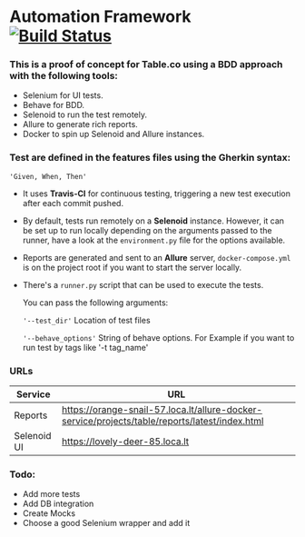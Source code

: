 # Automation Framework [![Build Status](https://travis-ci.com/ortsevlised/python_behave_tests.svg?token=x5Quo4yeKYWSC7Yayepw&branch=main)](https://travis-ci.com/github/ortsevlised/python_behave_tests/)

### This is a proof of concept for Table.co using a BDD approach with the following tools:

- Selenium for UI tests.
- Behave for BDD.
- Selenoid to run the test remotely.
- Allure to generate rich reports.
- Docker to spin up Selenoid and Allure instances.

### Test are defined in the features files using the Gherkin syntax:

`'Given, When, Then'`

- It uses **Travis-CI** for continuous testing, triggering a new test execution after each commit pushed.


- By default, tests run remotely on a **Selenoid** instance. However, it can be set up to run locally depending on the
  arguments passed to the runner, have a look at the `environment.py` file for the options available.


- Reports are generated and sent to an **Allure** server, `docker-compose.yml` is on the project root if you want to
  start the server locally.


- There's a `runner.py` script that can be used to execute the tests.

  You can pass the following arguments:

  `'--test_dir'` Location of test files

  `'--behave_options'` String of behave options. For Example if you want to run test by tags like '-t tag_name'

### URLs

| Service       | URL      |
| ---------- | -------- |
| Reports    | https://orange-snail-57.loca.lt/allure-docker-service/projects/table/reports/latest/index.html |
| Selenoid UI| https://lovely-deer-85.loca.lt  |

### Todo:
- Add more tests
- Add DB integration
- Create Mocks
- Choose a good Selenium wrapper and add it


